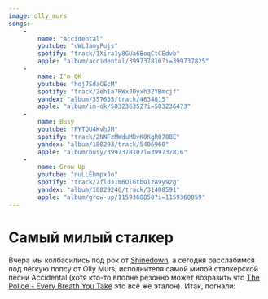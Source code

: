 ```yaml
---
image: olly_murs
songs:
    -
        name: "Accidental"
        youtube: "cWLJamyPujs"
        spotify: "track/1Xira1y8GUa6BoqCtCEdvb"
        apple: "album/accidental/399737810?i=399737825"
    -
        name: I'm OK
        youtube: "hoj7SdaCEcM"
        spotify: "track/2ehIa7RWxJDyxh32YBmcjf"
        yandex: "album/357635/track/4634815"
        apple: "album/im-ok/503236352?i=503236473"
    -
        name: Busy
        youtube: "FYTQU4KvhJM"
        spotify: "track/2NNFzMWduMDvK8KgR0708E"
        yandex: "album/180293/track/5406960"
        apple: "album/busy/399737810?i=399737816"
    -
        name: Grow Up
        youtube: "nuLLEhmpxJo"
        spotify: "track/7fldJ1m6Ol6tbOIzA9y9zg"
        yandex: "album/10829246/track/31408591"
        apple: "album/grow-up/1159368850?i=1159368859"
---
```

# Самый милый сталкер

Вчера мы колбасились под рок от [Shinedown](/_channel/2020/10/17/shinedown/), а сегодня расслабимся под лёгкую попсу от Olly Murs,
исполнителя самой милой сталкерской песни Accidental (хотя кто-то вполне резонно может возразить что
[The Police - Every Breath You Take](https://www.youtube.com/watch?v=OMOGaugKpzs) это всё же эталон). Итак, погнали:
